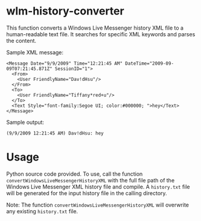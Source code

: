 # wlm-history-converter

This function converts a Windows Live Messenger history XML file to a human-readable text file. It searches for specific XML keywords and parses the content.

Sample XML message:

    <Message Date="9/9/2009" Time="12:21:45 AM" DateTime="2009-09-09T07:21:45.871Z" SessionID="1">
      <From>
        <User FriendlyName="Dav!dHsu"/>
      </From>
      <To>
        <User FriendlyName="Tiffany*red+u"/>
      </To>
      <Text Style="font-family:Segoe UI; color:#000000; ">hey</Text>
    </Message>

Sample output:

    (9/9/2009 12:21:45 AM) Dav!dHsu: hey

# Usage
Python source code provided. To use, call the function `convertWindowsLiveMessengerHistoryXML` with the full file path of the Windows Live Messenger XML history file and compile. A `history.txt` file will be generated for the input history file in the calling directory. 

Note: The function `convertWindowsLiveMessengerHistoryXML` will overwrite any existing `history.txt` file.
